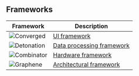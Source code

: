 ## Frameworks

| Framework | Description |
|----------|----------|
| ![Converged](https://raw.githubusercontent.com/solenopsys/reintegration/landings/solenopsys/images/converged.svg)     |  [UI framework](./docs/frameworks/converged/readme.md)   |
| ![Detonation](https://raw.githubusercontent.com/solenopsys/reintegration/landings/solenopsys/images/detonation.svg)    |  [Data processing framework](./docs/frameworks/detonation/readme.md)   |
| ![Combinator](https://raw.githubusercontent.com/solenopsys/reintegration/landings/solenopsys/images/combinator.svg)    |  [Hardware framework](./docs/frameworks/combinator/readme.md)   |
| ![Graphene](https://raw.githubusercontent.com/solenopsys/reintegration/landings/solenopsys/images/graphene.svg)    |  [Architectural framework](./docs/frameworks/graphene/readme.md)   |

